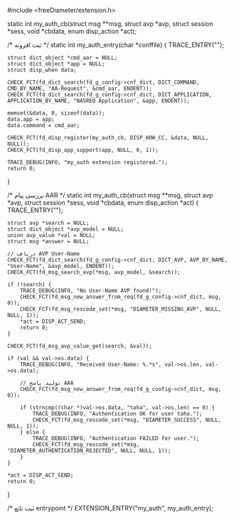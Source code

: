 #include <freeDiameter/extension.h>

static int my_auth_cb(struct msg **msg, struct avp *avp, struct session *sess, void *cbdata, enum disp_action *act);

/* ثبت افزونه */
static int my_auth_entry(char *conffile)
{
    TRACE_ENTRY("");

    struct dict_object *cmd_aar = NULL;
    struct dict_object *app = NULL;
    struct disp_when data;
    
    CHECK_FCT(fd_dict_search(fd_g_config->cnf_dict, DICT_COMMAND, CMD_BY_NAME, "AA-Request", &cmd_aar, ENOENT));
    CHECK_FCT(fd_dict_search(fd_g_config->cnf_dict, DICT_APPLICATION, APPLICATION_BY_NAME, "NASREQ Application", &app, ENOENT));
    
    memset(&data, 0, sizeof(data));
    data.app = app;
    data.command = cmd_aar;
    
    CHECK_FCT(fd_disp_register(my_auth_cb, DISP_HOW_CC, &data, NULL, NULL));
    CHECK_FCT(fd_disp_app_support(app, NULL, 0, 1));

    TRACE_DEBUG(INFO, "my_auth extension registered.");
    return 0;
}

/* بررسی پیام AAR */
static int my_auth_cb(struct msg **msg, struct avp *avp, struct session *sess, void *cbdata, enum disp_action *act)
{
    TRACE_ENTRY("");

    struct avp *search = NULL;
    struct dict_object *avp_model = NULL;
    union avp_value *val = NULL;
    struct msg *answer = NULL;

    // دریافت AVP User-Name
    CHECK_FCT(fd_dict_search(fd_g_config->cnf_dict, DICT_AVP, AVP_BY_NAME, "User-Name", &avp_model, ENOENT));
    CHECK_FCT(fd_msg_search_avp(*msg, avp_model, &search));

    if (!search) {
        TRACE_DEBUG(INFO, "No User-Name AVP found!");
        CHECK_FCT(fd_msg_new_answer_from_req(fd_g_config->cnf_dict, msg, 0));
        CHECK_FCT(fd_msg_rescode_set(*msg, "DIAMETER_MISSING_AVP", NULL, NULL, 1));
        *act = DISP_ACT_SEND;
        return 0;
    }

    CHECK_FCT(fd_msg_avp_value_get(search, &val));

    if (val && val->os.data) {
        TRACE_DEBUG(INFO, "Received User-Name: %.*s", val->os.len, val->os.data);
        
        // تولید پاسخ AAA
        CHECK_FCT(fd_msg_new_answer_from_req(fd_g_config->cnf_dict, msg, 0));
        
        if (strncmp((char *)val->os.data, "taha", val->os.len) == 0) {
            TRACE_DEBUG(INFO, "Authentication OK for user taha.");
            CHECK_FCT(fd_msg_rescode_set(*msg, "DIAMETER_SUCCESS", NULL, NULL, 1));
        } else {
            TRACE_DEBUG(INFO, "Authentication FAILED for user.");
            CHECK_FCT(fd_msg_rescode_set(*msg, "DIAMETER_AUTHENTICATION_REJECTED", NULL, NULL, 1));
        }
    }

    *act = DISP_ACT_SEND;
    return 0;
}

/* ثبت تابع entrypoint */
EXTENSION_ENTRY("my_auth", my_auth_entry);
